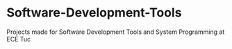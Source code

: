 # Software-Development-Tools
Projects made for Software Development Tools and System Programming at ECE Tuc
